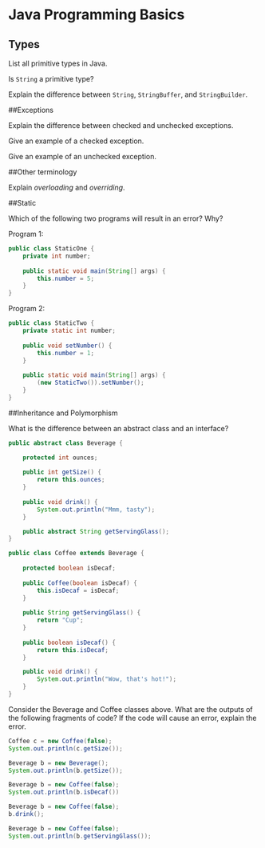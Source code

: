 Java Programming Basics
=======================

## Types

List all primitive types in Java.

Is `String` a primitive type?

Explain the difference between `String`, `StringBuffer`, and `StringBuilder`.

##Exceptions

Explain the difference between checked and unchecked exceptions.

Give an example of a checked exception.

Give an example of an unchecked exception.

##Other terminology

Explain *overloading* and *overriding*.


##Static

Which of the following two programs will result in an error? Why?


Program 1:

```java
public class StaticOne {
	private int number;
	
	public static void main(String[] args) {
		this.number = 5;
	}
}
```

Program 2:

```java
public class StaticTwo {
	private static int number;
	
	public void setNumber() {
		this.number = 1;
	}
	
	public static void main(String[] args) {
		(new StaticTwo()).setNumber();
	}
}
```

##Inheritance and Polymorphism

What is the difference between an abstract class and an interface?

```java
public abstract class Beverage {

	protected int ounces;
		
	public int getSize() {
		return this.ounces;
	}
	
	public void drink() {
		System.out.println("Mmm, tasty");
	}

	public abstract String getServingGlass();
}

public class Coffee extends Beverage {
	
	protected boolean isDecaf;
	
	public Coffee(boolean isDecaf) {
		this.isDecaf = isDecaf;
	}
	
	public String getServingGlass() {
		return "Cup";
	}
	
	public boolean isDecaf() {
		return this.isDecaf;
	}	

	public void drink() {
		System.out.println("Wow, that's hot!");
	}
}
```
Consider the Beverage and Coffee classes above. What are the outputs of the following fragments of code? If the code will cause an error, explain the error.


```java
Coffee c = new Coffee(false);
System.out.println(c.getSize());
```

```java
Beverage b = new Beverage();
System.out.println(b.getSize()); 
```

```java
Beverage b = new Coffee(false);
System.out.println(b.isDecaf())
```

```java
Beverage b = new Coffee(false);
b.drink();
```

```java
Beverage b = new Coffee(false);
System.out.println(b.getServingGlass());
```



